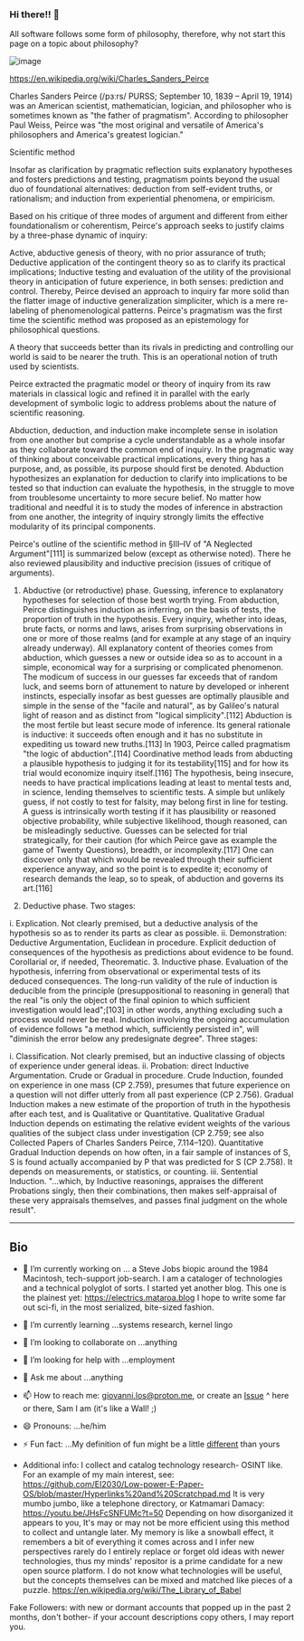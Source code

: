 ### Hi there!! 👋

All software follows some form of philosophy, therefore, why not start this page on a topic about philosophy? 

![image](https://github.com/hatonthecat/hatonthecat/assets/76194453/bbb2ff4b-dcbe-4609-8089-51d96f245a73)

https://en.wikipedia.org/wiki/Charles_Sanders_Peirce

Charles Sanders Peirce (/pɜːrs/ PURSS; September 10, 1839 – April 19, 1914) was an American scientist, mathematician, logician, and philosopher who is sometimes known as "the father of pragmatism". According to philosopher Paul Weiss, Peirce was "the most original and versatile of America's philosophers and America's greatest logician."

Scientific method

Insofar as clarification by pragmatic reflection suits explanatory hypotheses and fosters predictions and testing, pragmatism points beyond the usual duo of foundational alternatives: deduction from self-evident truths, or rationalism; and induction from experiential phenomena, or empiricism.

Based on his critique of three modes of argument and different from either foundationalism or coherentism, Peirce's approach seeks to justify claims by a three-phase dynamic of inquiry:

Active, abductive genesis of theory, with no prior assurance of truth;
Deductive application of the contingent theory so as to clarify its practical implications;
Inductive testing and evaluation of the utility of the provisional theory in anticipation of future experience, in both senses: prediction and control.
Thereby, Peirce devised an approach to inquiry far more solid than the flatter image of inductive generalization simpliciter, which is a mere re-labeling of phenomenological patterns. Peirce's pragmatism was the first time the scientific method was proposed as an epistemology for philosophical questions.

A theory that succeeds better than its rivals in predicting and controlling our world is said to be nearer the truth. This is an operational notion of truth used by scientists.

Peirce extracted the pragmatic model or theory of inquiry from its raw materials in classical logic and refined it in parallel with the early development of symbolic logic to address problems about the nature of scientific reasoning.

Abduction, deduction, and induction make incomplete sense in isolation from one another but comprise a cycle understandable as a whole insofar as they collaborate toward the common end of inquiry. In the pragmatic way of thinking about conceivable practical implications, every thing has a purpose, and, as possible, its purpose should first be denoted. Abduction hypothesizes an explanation for deduction to clarify into implications to be tested so that induction can evaluate the hypothesis, in the struggle to move from troublesome uncertainty to more secure belief. No matter how traditional and needful it is to study the modes of inference in abstraction from one another, the integrity of inquiry strongly limits the effective modularity of its principal components.

Peirce's outline of the scientific method in §III–IV of "A Neglected Argument"[111] is summarized below (except as otherwise noted). There he also reviewed plausibility and inductive precision (issues of critique of arguments).

1. Abductive (or retroductive) phase. Guessing, inference to explanatory hypotheses for selection of those best worth trying. From abduction, Peirce distinguishes induction as inferring, on the basis of tests, the proportion of truth in the hypothesis. Every inquiry, whether into ideas, brute facts, or norms and laws, arises from surprising observations in one or more of those realms (and for example at any stage of an inquiry already underway). All explanatory content of theories comes from abduction, which guesses a new or outside idea so as to account in a simple, economical way for a surprising or complicated phenomenon. The modicum of success in our guesses far exceeds that of random luck, and seems born of attunement to nature by developed or inherent instincts, especially insofar as best guesses are optimally plausible and simple in the sense of the "facile and natural", as by Galileo's natural light of reason and as distinct from "logical simplicity".[112] Abduction is the most fertile but least secure mode of inference. Its general rationale is inductive: it succeeds often enough and it has no substitute in expediting us toward new truths.[113] In 1903, Peirce called pragmatism "the logic of abduction".[114] Coordinative method leads from abducting a plausible hypothesis to judging it for its testability[115] and for how its trial would economize inquiry itself.[116] The hypothesis, being insecure, needs to have practical implications leading at least to mental tests and, in science, lending themselves to scientific tests. A simple but unlikely guess, if not costly to test for falsity, may belong first in line for testing. A guess is intrinsically worth testing if it has plausibility or reasoned objective probability, while subjective likelihood, though reasoned, can be misleadingly seductive. Guesses can be selected for trial strategically, for their caution (for which Peirce gave as example the game of Twenty Questions), breadth, or incomplexity.[117] One can discover only that which would be revealed through their sufficient experience anyway, and so the point is to expedite it; economy of research demands the leap, so to speak, of abduction and governs its art.[116]

2. Deductive phase. Two stages:

i. Explication. Not clearly premised, but a deductive analysis of the hypothesis so as to render its parts as clear as possible.
ii. Demonstration: Deductive Argumentation, Euclidean in procedure. Explicit deduction of consequences of the hypothesis as predictions about evidence to be found. Corollarial or, if needed, Theorematic.
3. Inductive phase. Evaluation of the hypothesis, inferring from observational or experimental tests of its deduced consequences. The long-run validity of the rule of induction is deducible from the principle (presuppositional to reasoning in general) that the real "is only the object of the final opinion to which sufficient investigation would lead";[103] in other words, anything excluding such a process would never be real. Induction involving the ongoing accumulation of evidence follows "a method which, sufficiently persisted in", will "diminish the error below any predesignate degree". Three stages:

i. Classification. Not clearly premised, but an inductive classing of objects of experience under general ideas.
ii. Probation: direct Inductive Argumentation. Crude or Gradual in procedure. Crude Induction, founded on experience in one mass (CP 2.759), presumes that future experience on a question will not differ utterly from all past experience (CP 2.756). Gradual Induction makes a new estimate of the proportion of truth in the hypothesis after each test, and is Qualitative or Quantitative. Qualitative Gradual Induction depends on estimating the relative evident weights of the various qualities of the subject class under investigation (CP 2.759; see also Collected Papers of Charles Sanders Peirce, 7.114–120). Quantitative Gradual Induction depends on how often, in a fair sample of instances of S, S is found actually accompanied by P that was predicted for S (CP 2.758). It depends on measurements, or statistics, or counting.
iii. Sentential Induction. "...which, by Inductive reasonings, appraises the different Probations singly, then their combinations, then makes self-appraisal of these very appraisals themselves, and passes final judgment on the whole result".

-----
Bio
-----

- 🔭 I’m currently working on ... a Steve Jobs biopic around the 1984 Macintosh, tech-support job-search. I am a cataloger of technologies and a technical polyglot of sorts. I started yet another blog. This one is the plainest yet: https://electrics.mataroa.blog I hope to write some far out sci-fi, in the most serialized, bite-sized fashion.
- 🌱 I’m currently learning ...systems research, kernel lingo
- 👯 I’m looking to collaborate on ...anything
- 🤔 I’m looking for help with ...employment
- 💬 Ask me about ...anything
- 📫 How to reach me: giovanni.los@proton.me, or create an [Issue](https://github.com/hatonthecat/hatonthecat/issues/new) ^ here or there, Sam I am (it's like a Wall! ;)
- 😄 Pronouns: ...he/him
- ⚡ Fun fact: ...My definition of fun might be a little [different](https://www.youtube.com/watch?v=Qb1_UjIPCTE) than yours
  
- Additional info:
I collect and catalog technology research- OSINT like. For an example of my main interest, see: https://github.com/EI2030/Low-power-E-Paper-OS/blob/master/Hyperlinks%20and%20Scratchpad.md It is very mumbo jumbo, like a telephone directory, or Katmamari Damacy: https://youtu.be/JHsFcSNFUMc?t=50 Depending on how disorganized it appears to you, It's may or may not be more efficient using this method to collect and untangle later. My memory is like a snowball effect, it remembers a bit of everything it comes across and I infer new perspectives rarely do I entirely replace or forget old ideas with newer technologies, thus my minds' repositor is a prime candidate for a new open source platform. I do not know what technologies will be useful, but the concepts themselves can be mixed and matched like pieces of a puzzle. https://en.wikipedia.org/wiki/The_Library_of_Babel 

Fake Followers: with new or dormant accounts that popped up in the past 2 months, don't bother- if your account descriptions copy others, I may report you.
